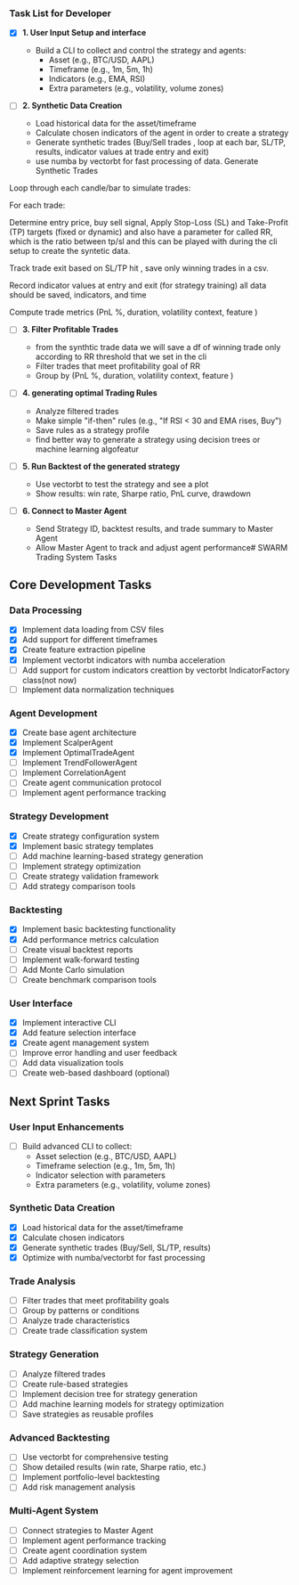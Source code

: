 ### Task List for Developer

- [x] **1. User Input Setup and interface**  
  - Build a CLI to collect and control the strategy and agents:  
    - Asset (e.g., BTC/USD, AAPL)  
    - Timeframe (e.g., 1m, 5m, 1h)  
    - Indicators (e.g., EMA, RSI)  
    - Extra parameters (e.g., volatility, volume zones)

- [ ] **2. Synthetic Data Creation**  
  - Load historical data for the asset/timeframe  
  - Calculate chosen indicators of the agent in order to create a strategy 
  - Generate synthetic trades (Buy/Sell trades , loop at each bar, SL/TP, results, indicator values at trade entry and exit)  
  - use numba by vectorbt for fast processing of data.
  Generate Synthetic Trades

Loop through each candle/bar to simulate trades:

For each trade:

Determine entry price, buy sell signal, Apply Stop-Loss (SL) and Take-Profit (TP) targets (fixed or dynamic) and also have a parameter for called RR, which is the ratio between tp/sl and this can be played with during the cli setup to create the syntetic data. 

Track trade exit based on SL/TP hit , save only winning trades in a csv.

Record indicator values at entry and exit (for strategy training) all data should be saved, indicators, and time

Compute trade metrics (PnL %, duration, volatility context, feature ) 


- [ ] **3. Filter Profitable Trades**  
  - from the synthtic trade data we will save a df of winning trade only according to RR threshold that we set in the cli
  - Filter trades that meet profitability goal of RR 
  - Group by  (PnL %, duration, volatility context, feature ) 

- [ ] **4. generating optimal Trading Rules**  
  - Analyze filtered trades  
  - Make simple "if-then" rules (e.g., "If RSI < 30 and EMA rises, Buy")  
  - Save rules as a strategy profile
  - find better way to generate a strategy using decision trees or machine learning algofeatur

- [ ] **5. Run Backtest of the generated strategy**  
  - Use vectorbt to test the strategy  and see a plot
  - Show results: win rate, Sharpe ratio, PnL curve, drawdown

- [ ] **6. Connect to Master Agent**  
  - Send Strategy ID, backtest results, and trade summary to Master Agent  
  - Allow Master Agent to track and adjust agent performance# SWARM Trading System Tasks

## Core Development Tasks

### Data Processing
- [x] Implement data loading from CSV files
- [x] Add support for different timeframes
- [x] Create feature extraction pipeline
- [x] Implement vectorbt indicators with numba acceleration
- [ ] Add support for custom indicators creattion by vectorbt IndicatorFactory class(not now)
- [ ] Implement data normalization techniques

### Agent Development
- [x] Create base agent architecture
- [x] Implement ScalperAgent
- [x] Implement OptimalTradeAgent
- [ ] Implement TrendFollowerAgent
- [ ] Implement CorrelationAgent
- [ ] Create agent communication protocol
- [ ] Implement agent performance tracking

### Strategy Development
- [x] Create strategy configuration system
- [x] Implement basic strategy templates
- [ ] Add machine learning-based strategy generation
- [ ] Implement strategy optimization
- [ ] Create strategy validation framework
- [ ] Add strategy comparison tools

### Backtesting
- [x] Implement basic backtesting functionality
- [x] Add performance metrics calculation
- [ ] Create visual backtest reports
- [ ] Implement walk-forward testing
- [ ] Add Monte Carlo simulation
- [ ] Create benchmark comparison tools

### User Interface
- [x] Implement interactive CLI
- [x] Add feature selection interface
- [x] Create agent management system
- [ ] Improve error handling and user feedback
- [ ] Add data visualization tools
- [ ] Create web-based dashboard (optional)

## Next Sprint Tasks

### User Input Enhancements
- [ ] Build advanced CLI to collect:
  - Asset selection (e.g., BTC/USD, AAPL)
  - Timeframe selection (e.g., 1m, 5m, 1h)
  - Indicator selection with parameters
  - Extra parameters (e.g., volatility, volume zones)

### Synthetic Data Creation
- [x] Load historical data for the asset/timeframe
- [x] Calculate chosen indicators
- [x] Generate synthetic trades (Buy/Sell, SL/TP, results)
- [x] Optimize with numba/vectorbt for fast processing

### Trade Analysis
- [ ] Filter trades that meet profitability goals
- [ ] Group by patterns or conditions
- [ ] Analyze trade characteristics
- [ ] Create trade classification system

### Strategy Generation
- [ ] Analyze filtered trades
- [ ] Create rule-based strategies
- [ ] Implement decision tree for strategy generation
- [ ] Add machine learning models for strategy optimization
- [ ] Save strategies as reusable profiles

### Advanced Backtesting
- [ ] Use vectorbt for comprehensive testing
- [ ] Show detailed results (win rate, Sharpe ratio, etc.)
- [ ] Implement portfolio-level backtesting
- [ ] Add risk management analysis

### Multi-Agent System
- [ ] Connect strategies to Master Agent
- [ ] Implement agent performance tracking
- [ ] Create agent coordination system
- [ ] Add adaptive strategy selection
- [ ] Implement reinforcement learning for agent improvement
